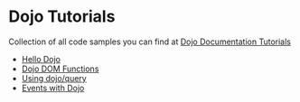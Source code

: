 # Dojo Tutorials

Collection of all code samples you can find at [Dojo Documentation Tutorials](http://dojotoolkit.org/documentation/)

* [Hello Dojo](http://dojotoolkit.org/documentation/tutorials/1.10/hello_dojo/)
* [Dojo DOM Functions](http://dojotoolkit.org/documentation/tutorials/1.10/dom_functions/)
* [Using dojo/query](http://dojotoolkit.org/documentation/tutorials/1.10/using_query/)
* [Events with Dojo](http://dojotoolkit.org/documentation/tutorials/1.10/events/)